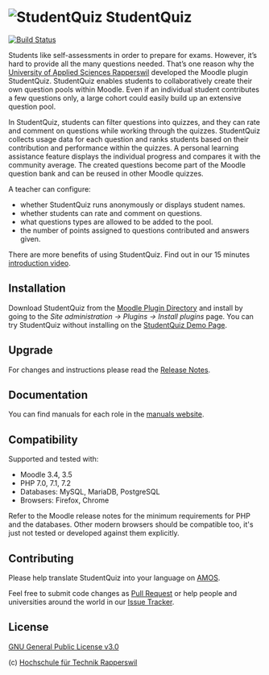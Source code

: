 # ![StudentQuiz](https://raw.githubusercontent.com/frankkoch/moodle-mod_studentquiz/master/pix/icon.svg?sanitize=true) StudentQuiz

[![Build Status](https://travis-ci.org/frankkoch/moodle-mod_studentquiz.svg?branch=master)](https://travis-ci.org/frankkoch/moodle-mod_studentquiz "Travis")

Students like self-assessments in order to prepare for exams. However, 
it’s hard to provide all the many questions needed. That’s one reason 
why the [University of Applied Sciences Rapperswil](https://www.hsr.ch/de/) developed the 
Moodle plugin StudentQuiz. StudentQuiz enables students to collaboratively 
create their own question pools within Moodle. Even if an individual student 
contributes a few questions only, a large cohort could easily build up an 
extensive question pool.

In StudentQuiz, students can filter questions into quizzes, and they can rate 
and comment on questions while working through the quizzes. StudentQuiz 
collects usage data for each question and ranks students based on their 
contribution and performance within the quizzes. A personal learning assistance 
feature displays the individual progress and compares it with the community 
average. The created questions become part of the Moodle question bank and can 
be reused in other Moodle quizzes.

A teacher can configure:
- whether StudentQuiz runs anonymously or displays student names.
- whether students can rate and comment on questions.
- what questions types are allowed to be added to the pool.
- the number of points assigned to questions contributed and answers given. 

There are more benefits of using StudentQuiz. Find out in our 15 minutes 
[introduction video](https://tube.switch.ch/videos/33da1b63).

## Installation

Download StudentQuiz from the [Moodle Plugin Directory](https://moodle.org/plugins/mod_studentquiz) and install by going to the *Site administration -> Plugins -> Install plugins* page. 
You can try StudentQuiz without installing on the [StudentQuiz Demo Page](http://studentquiz.hsr.ch/).

## Upgrade

For changes and instructions please read the [Release Notes](https://github.com/frankkoch/moodle-mod_studentquiz/releases).

## Documentation

You can find manuals for each role in the [manuals website](https://docs.moodle.org/34/en/StudentQuiz_module). 

## Compatibility

Supported and tested with:

* Moodle 3.4, 3.5
* PHP 7.0, 7.1, 7.2
* Databases: MySQL, MariaDB, PostgreSQL
* Browsers: Firefox, Chrome

Refer to the Moodle release notes for the minimum requirements for PHP and the databases. Other modern browsers should be compatible too, it's just not tested or developed against them explicitly.

## Contributing

Please help translate StudentQuiz into your language on [AMOS](https://lang.moodle.org/local/amos/).

Feel free to submit code changes as [Pull Request](https://github.com/frankkoch/moodle-mod_studentquiz/pulls) or help people and universities around the world in our [Issue Tracker](https://github.com/frankkoch/moodle-mod_studentquiz/issues).

## License

[GNU General Public License v3.0](https://github.com/frankkoch/moodle-mod_studentquiz/blob/master/LICENSE) 

(c) [Hochschule für Technik Rapperswil](https://www.hsr.ch/)

